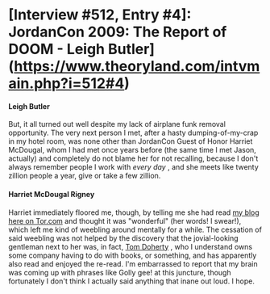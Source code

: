 # [Interview #512, Entry #4]: JordanCon 2009: The Report of DOOM - Leigh Butler](https://www.theoryland.com/intvmain.php?i=512#4)

#### Leigh Butler

But, it all turned out well despite my lack of airplane funk removal opportunity. The very next person I met, after a hasty dumping-of-my-crap in my hotel room, was none other than JordanCon Guest of Honor Harriet McDougal, whom I had met once years before (the same time I met Jason, actually) and completely do not blame her for not recalling, because I don't always remember people I work with
*every day*
, and she meets like twenty zillion people a year, give or take a few zillion.

#### Harriet McDougal Rigney

Harriet immediately floored me, though, by telling me she had read
[my blog here on Tor.com](http://www.tor.com/features/series/wot-reread)
and thought it was "wonderful" (her words! I swear!), which left me kind of weebling around mentally for a while. The cessation of said weebling was not helped by the discovery that the jovial-looking gentleman next to her was, in fact,
[Tom Doherty](http://en.wikipedia.org/wiki/Tom_Doherty)
, who I understand owns some company having to do with books, or something, and has apparently also read and enjoyed the re-read. I'm embarrassed to report that my brain was coming up with phrases like Golly gee! at this juncture, though fortunately I don't think I actually said anything that inane out loud. I hope.

